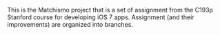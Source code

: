 This is the Matchismo project that is a set of assignment from the C193p Stanford course for developing iOS 7 apps. Assignment (and their improvements) are organized into branches.
